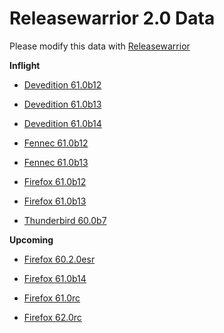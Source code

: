 

Releasewarrior 2.0 Data
=======================

Please modify this data with [Releasewarrior](https://github.com/mozilla-releng/releasewarrior-2.0)

**Inflight**

* [Devedition 61.0b12](/inflight/devedition/devedition-devedition-61.0b12.md)

* [Devedition 61.0b13](/inflight/devedition/devedition-devedition-61.0b13.md)

* [Devedition 61.0b14](/inflight/devedition/devedition-devedition-61.0b14.md)

* [Fennec 61.0b12](/inflight/fennec/fennec-beta-61.0b12.md)

* [Fennec 61.0b13](/inflight/fennec/fennec-beta-61.0b13.md)

* [Firefox 61.0b12](/inflight/firefox/firefox-beta-61.0b12.md)

* [Firefox 61.0b13](/inflight/firefox/firefox-beta-61.0b13.md)

* [Thunderbird 60.0b7](/inflight/thunderbird/thunderbird-beta-60.0b7.md)

**Upcoming**

* [Firefox 60.2.0esr](/upcoming/firefox/firefox-esr60-60.2.0esr.md)

* [Firefox 61.0b14](/upcoming/firefox/firefox-beta-61.0b14.md)

* [Firefox 61.0rc](/upcoming/firefox/firefox-release-rc-61.0rc.md)

* [Firefox 62.0rc](/upcoming/firefox/firefox-release-rc-62.0rc.md)

